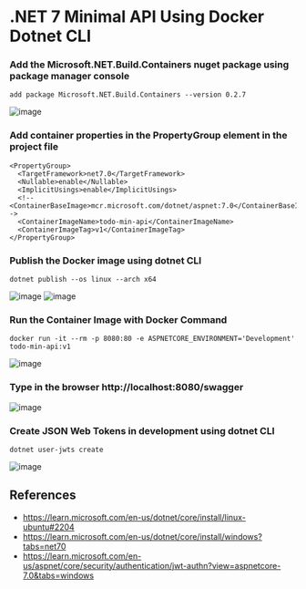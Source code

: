 # .NET 7 Minimal API Using Docker Dotnet CLI

### Add the Microsoft.NET.Build.Containers nuget package using package manager console

```
add package Microsoft.NET.Build.Containers --version 0.2.7
```
![image](https://user-images.githubusercontent.com/31196162/209952797-b0c92560-5d72-46d6-96fc-82f72b53318c.png)

### Add container properties in the PropertyGroup element in the project file
```
<PropertyGroup>
  <TargetFramework>net7.0</TargetFramework>
  <Nullable>enable</Nullable>
  <ImplicitUsings>enable</ImplicitUsings>
  <!--<ContainerBaseImage>mcr.microsoft.com/dotnet/aspnet:7.0</ContainerBaseImage>-->
  <ContainerImageName>todo-min-api</ContainerImageName>
  <ContainerImageTag>v1</ContainerImageTag>
</PropertyGroup>
```

### Publish the Docker image using dotnet CLI

```
dotnet publish --os linux --arch x64
```
![image](https://user-images.githubusercontent.com/31196162/209962610-493fed2c-35dc-4066-b73a-562cc9d3d54f.png)
![image](https://user-images.githubusercontent.com/31196162/209962887-45c9fb48-9ae6-4e5f-8d67-e37b1532ce12.png)


### Run the Container Image with Docker Command
```
docker run -it --rm -p 8080:80 -e ASPNETCORE_ENVIRONMENT='Development' todo-min-api:v1
```
![image](https://user-images.githubusercontent.com/31196162/209966487-e61a6d20-2bf1-4110-8ac5-aceae925ad67.png)


### Type in the browser http://localhost:8080/swagger
![image](https://user-images.githubusercontent.com/31196162/209963554-ef21ff5c-8c7f-4b49-85c0-2a430efdbbe5.png)


### Create JSON Web Tokens in development using dotnet CLI
```
dotnet user-jwts create
```
![image](https://user-images.githubusercontent.com/31196162/209964196-c9ddfd77-90a4-484b-bff0-3cec1b060b69.png)


## References
- https://learn.microsoft.com/en-us/dotnet/core/install/linux-ubuntu#2204
- https://learn.microsoft.com/en-us/dotnet/core/install/windows?tabs=net70
- https://learn.microsoft.com/en-us/aspnet/core/security/authentication/jwt-authn?view=aspnetcore-7.0&tabs=windows
